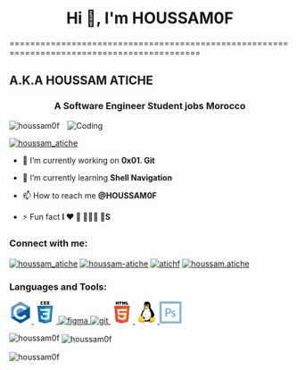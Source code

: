<h1 align="center">Hi 👋, I'm HOUSSAM0F</h1>
===========================================================================================

A.K.A HOUSSAM ATICHE
---------------------

<h3 align="center">A Software Engineer Student jobs Morocco</h3>
<img align="right" alt="Coding" width="400" src="https://cdn.dribbble.com/users/1162077/screenshots/3848914/programmer.gif">


<p align="left"> <img src="https://komarev.com/ghpvc/?username=houssam0f&label=Profile%20views&color=0e75b6&style=flat" alt="houssam0f" /> </p>

<p align="left"> <a href="https://twitter.com/houssam_atiche" target="blank"><img src="https://img.shields.io/twitter/follow/houssam_atiche?logo=twitter&style=for-the-badge" alt="houssam_atiche" /></a> </p>

- 🔭 I’m currently working on **0x01. Git**

- 🌱 I’m currently learning **Shell Navigation**

- 📫 How to reach me **@HOUSSAM0F**

- ⚡ Fun fact **I ❤️ 🏀 🏋🏻‍♀️ 🎨S**

<h3 align="left">Connect with me:</h3>
<p align="left">
<a href="https://twitter.com/houssam_atiche" target="blank"><img align="center" src="https://raw.githubusercontent.com/rahuldkjain/github-profile-readme-generator/master/src/images/icons/Social/twitter.svg" alt="houssam_atiche" height="30" width="40" /></a>
<a href="https://linkedin.com/in/houssam-atiche" target="blank"><img align="center" src="https://raw.githubusercontent.com/rahuldkjain/github-profile-readme-generator/master/src/images/icons/Social/linked-in-alt.svg" alt="houssam-atiche" height="30" width="40" /></a>
<a href="https://fb.com/atichf" target="blank"><img align="center" src="https://raw.githubusercontent.com/rahuldkjain/github-profile-readme-generator/master/src/images/icons/Social/facebook.svg" alt="atichf" height="30" width="40" /></a>
<a href="https://instagram.com/houssam.atiche" target="blank"><img align="center" src="https://raw.githubusercontent.com/rahuldkjain/github-profile-readme-generator/master/src/images/icons/Social/instagram.svg" alt="houssam.atiche" height="30" width="40" /></a>
</p>

<h3 align="left">Languages and Tools:</h3>
<p align="left"> <a href="https://www.cprogramming.com/" target="_blank" rel="noreferrer"> <img src="https://raw.githubusercontent.com/devicons/devicon/master/icons/c/c-original.svg" alt="c" width="40" height="40"/> </a> <a href="https://www.w3schools.com/css/" target="_blank" rel="noreferrer"> <img src="https://raw.githubusercontent.com/devicons/devicon/master/icons/css3/css3-original-wordmark.svg" alt="css3" width="40" height="40"/> </a> <a href="https://www.figma.com/" target="_blank" rel="noreferrer"> <img src="https://www.vectorlogo.zone/logos/figma/figma-icon.svg" alt="figma" width="40" height="40"/> </a> <a href="https://git-scm.com/" target="_blank" rel="noreferrer"> <img src="https://www.vectorlogo.zone/logos/git-scm/git-scm-icon.svg" alt="git" width="40" height="40"/> </a> <a href="https://www.w3.org/html/" target="_blank" rel="noreferrer"> <img src="https://raw.githubusercontent.com/devicons/devicon/master/icons/html5/html5-original-wordmark.svg" alt="html5" width="40" height="40"/> </a> <a href="https://www.linux.org/" target="_blank" rel="noreferrer"> <img src="https://raw.githubusercontent.com/devicons/devicon/master/icons/linux/linux-original.svg" alt="linux" width="40" height="40"/> </a> <a href="https://www.photoshop.com/en" target="_blank" rel="noreferrer"> <img src="https://raw.githubusercontent.com/devicons/devicon/master/icons/photoshop/photoshop-line.svg" alt="photoshop" width="40" height="40"/> </a> </p>

<p><img align="left" src="https://github-readme-stats.vercel.app/api/top-langs?username=houssam0f&show_icons=true&locale=en&layout=compact" alt="houssam0f" /></p>

<p>&nbsp;<img align="center" src="https://github-readme-stats.vercel.app/api?username=houssam0f&show_icons=true&locale=en" alt="houssam0f" /></p>

<p><img align="center" src="https://github-readme-streak-stats.herokuapp.com/?user=houssam0f&" alt="houssam0f" /></p>
